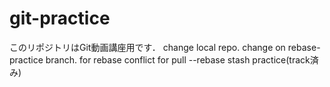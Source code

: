 # git-practice
このリポジトリはGit動画講座用です．
change local repo.
change on rebase-practice branch.
for rebase conflict
for pull --rebase
stash practice(track済み)